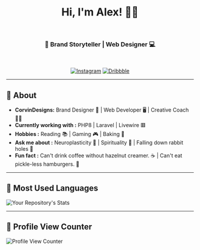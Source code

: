 
<h1 align="center"> Hi, I'm Alex! 👨‍💻 </h1>    

<h3 align="center">  📙 Brand Storyteller | Web Designer 💻</h3> <br>

<p align="center">
<!-- <a href="https://www.linkedin.com/in/alexander-corvin/"><img alt="LinkedIn" src="https://img.shields.io/badge/AlexCorvin-0077B5?style=for-the-badge&logo=linkedin&logoColor=white&link=https://www.linkedin.com/in/alexander-corvin/"></a> -->
<a href="https://instagram.com/corvindesigns"><img alt="Instagram" src="https://img.shields.io/badge/CorvinDesigns-E4405F?style=for-the-badge&logo=instagram&logoColor=white&link=https://instagram.com.com/corvindesigns"></a>
<a href="https://dribbble.com/corvindesigns"><img alt="Dribbble" src="https://img.shields.io/badge/CorvinDesigns-EA4C89?style=for-the-badge&logo=dribbble&logoColor=white&link=https://dribbble.com/corvindesigns"></a>
</p>

---------------------------------------------------------------------------------------------------------------------------------------------------------------------------------
## 🤠 About
-  **CorvinDesigns:**  Brand Designer 🎨 | Web Developer 🖥️ | Creative Coach 🧑‍🏫
-  **Currently working with :** PHP8 | Laravel | Livewire 🟥
-  **Hobbies :** Reading :books: | Gaming :video_game: | Baking :pie: 
-  **Ask me about :** Neuroplasticity 🧠 | Spirituality :seedling: | Falling down rabbit holes :rabbit:
-  **Fun fact :** Can't drink coffee without hazelnut creamer. :coffee: | Can't eat pickle-less hamburgers. 🥒

---------------------------------------------------------------------------------------------------------------------------------------------------------------------------------

## 💙 Most Used Languages
![Your Repository's Stats](https://github-readme-stats.vercel.app/api/top-langs/?username=acorvin&theme=blue-green)

---------------------------------------------------------------------------------------------------------------------------------------------------------------------------------

## 👀 Profile View Counter
![Profile View Counter](https://komarev.com/ghpvc/?username=acorvin)



<!--
**acorvin/acorvin** is a ✨ _special_ ✨ repository because its `README.md` (this file) appears on your GitHub profile.

Here are some ideas to get you started:

- 🔭 I’m currently working on ...
- 🌱 I’m currently learning ...
- 👯 I’m looking to collaborate on ...
- 🤔 I’m looking for help with ...
- 💬 Ask me about ...
- 📫 How to reach me: ...
- 😄 Pronouns: ...
- ⚡ Fun fact: ...
-->
